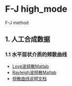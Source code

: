 # F-J high_mode
F-J method
  ## 1. 人工合成数据
  ### 1.1 水平层状介质的频散曲线
  - [Love波频散Matlab](https://github.com/Hao-Yuanxin/F_J_high_mode/blob/master/synthetic_data/dispersion_curves/Love_dispersion.m)
  - [Rayleigh波频散Matlab](https://github.com/Hao-Yuanxin/F_J_high_mode/blob/master/synthetic_data/dispersion_curves/Rayleigh_dispersion.m)
  - [频散曲线说明文档](https://github.com/Hao-Yuanxin/F_J_high_mode/blob/master/synthetic_data/dispersion_curves/readme)









